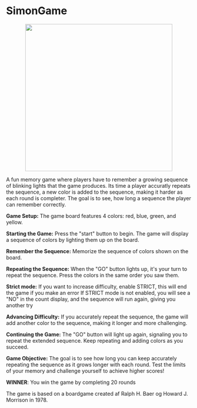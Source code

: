 # SimonGame
<div id="SimonGame" style="display: flex; justify-content: center;">
    <img src="https://github.com/najamoe/SimonGame/assets/113134845/c4478473-db2c-4aab-9107-8c25461cd336" width="400">
</div>



A fun memory game where players have to remember a growing sequence of blinking lights that the game produces. 
Its time a player accuratly repeats the sequence, a new color is added to the sequence, making it harder as each round is completer. 
The goal is to see, how long a sequence the player can remember correctly. 

**Game Setup:** The game board features 4 colors: red, blue, green, and yellow.

**Starting the Game:** Press the "start" button to begin. The game will display a sequence of colors by lighting them up on the board.

**Remember the Sequence:** Memorize the sequence of colors shown on the board.

**Repeating the Sequence:** When the "GO" button lights up, it's your turn to repeat the sequence. Press the colors in the same order you saw them.

**Strict mode:** If you want to increase difficulty, enable STRICT, this will end the game if you make an error 
If STRICT mode is not enabled, you will see a "NO" in the count display, and the sequence will run again, giving you another try


**Advancing Difficulty:** If you accurately repeat the sequence, the game will add another color to the sequence, making it longer and more challenging.

**Continuing the Game:** The "GO" button will light up again, signaling you to repeat the extended sequence. Keep repeating and adding colors as you succeed.

**Game Objective:** The goal is to see how long you can keep accurately repeating the sequence as it grows longer with each round. Test the limits of your memory and challenge yourself to achieve higher scores!

**WINNER**: You win the game by completing 20 rounds

The game is based on a boardgame created af Ralph H. Baer og Howard J. Morrison in 1978. 
